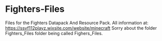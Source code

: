# Fighters-Files
Files for the Fighters Datapack And Resource Pack.
All information at: https://ssvf112playz.wixsite.com/website/minecraft
Sorry about the folder Fighters_Files folder being called Fighers_Files.
